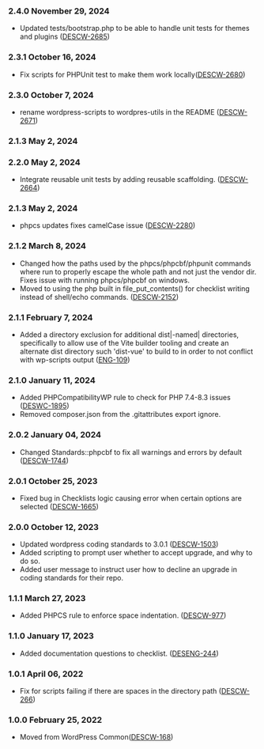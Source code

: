 ### 2.4.0 November 29, 2024

- Updated tests/bootstrap.php to be able to handle unit tests for themes and plugins ([DESCW-2685](https://citz-gdx.atlassian.net/browse/DESCW-2685))

### 2.3.1 October 16, 2024
- Fix scripts for PHPUnit test to make them work locally([DESCW-2680](https://citz-gdx.atlassian.net/browse/DESCW-2680))

### 2.3.0 October 7, 2024
- rename wordpress-scripts to wordpres-utils in the README ([DESCW-2671](https://citz-gdx.atlassian.net/browse/DESCW-2671))

### 2.1.3 May 2, 2024
### 2.2.0 May 2, 2024
- Integrate reusable unit tests by adding reusable scaffolding. ([DESCW-2664](https://apps.itsm.gov.bc.ca/jira/browse/DESCW-2664))

### 2.1.3 May 2, 2024
- phpcs updates fixes camelCase issue ([DESCW-2280](https://apps.itsm.gov.bc.ca/jira/browse/DESCW-2280))

### 2.1.2 March 8, 2024
- Changed how the paths used by the phpcs/phpcbf/phpunit commands where run to properly escape the whole path and not just the vendor dir. Fixes issue with running phpcs/phpcbf on windows.
- Moved to using the php built in file_put_contents() for checklist writing instead of shell/echo commands. ([DESCW-2152](https://apps.itsm.gov.bc.ca/jira/browse/DESCW-2152))

### 2.1.1 February 7, 2024

- Added a directory exclusion for additional dist|-named| directories, specifically to allow use of the Vite builder tooling and create an alternate dist directory such 'dist-vue' to build to in order to not conflict with wp-scripts output ([ENG-109](https://apps.itsm.gov.bc.ca/jira/browse/ENG-109))

### 2.1.0 January 11, 2024

- Added PHPCompatibilityWP rule to check for PHP 7.4-8.3 issues ([DESWC-1895](https://apps.itsm.gov.bc.ca/jira/browse/DESCW-1895))
- Removed composer.json from the .gitattributes export ignore.

### 2.0.2 January 04, 2024

- Changed Standards::phpcbf to fix all warnings and errors by default ([DESCW-1744](https://apps.itsm.gov.bc.ca/jira/browse/DESCW-1744))

### 2.0.1 October 25, 2023

- Fixed bug in Checklists logic causing error when certain options are selected ([DESCW-1665](https://apps.itsm.gov.bc.ca/jira/browse/DESCW-1665))

### 2.0.0 October 12, 2023

- Updated wordpress coding standards to 3.0.1 ([DESCW-1503](https://apps.itsm.gov.bc.ca/jira/browse/DESCW-1503))
- Added scripting to prompt user whether to accept upgrade, and why to do so.
- Added user message to instruct user how to decline an upgrade in coding standards for their repo.

### 1.1.1 March 27, 2023

- Added PHPCS rule to enforce space indentation. ([DESCW-977](https://apps.itsm.gov.bc.ca/jira/browse/DESCW-977))

### 1.1.0 January 17, 2023

- Added documentation questions to checklist. ([DESENG-244](https://apps.itsm.gov.bc.ca/jira/browse/DESENG-244))

### 1.0.1 April 06, 2022

- Fix for scripts failing if there are spaces in the directory path ([DESCW-266](https://apps.itsm.gov.bc.ca/jira/browse/DESCW-266))

### 1.0.0 February 25, 2022

- Moved from WordPress Common([DESCW-168](https://apps.itsm.gov.bc.ca/jira/browse/DESCW-168))
